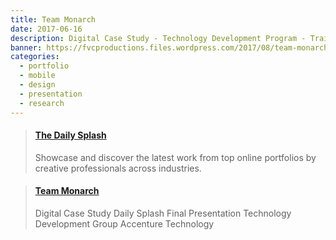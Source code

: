 ```yaml
---
title: Team Monarch
date: 2017-06-16
description: Digital Case Study - Technology Development Program - Training at Accenture in St Charles
banner: https://fvcproductions.files.wordpress.com/2017/08/team-monarch.jpg
categories:
  - portfolio
  - mobile
  - design
  - presentation
  - research
---
```


<blockquote class="embedly-card"><h4><a href="https://www.behance.net/gallery/56141821/The-Daily-Splash">The Daily Splash</a></h4><p>Showcase and discover the latest work from top online portfolios by creative professionals across industries.</p></blockquote>
<script async src="//cdn.embedly.com/widgets/platform.js" charset="UTF-8"></script>

<blockquote class="embedly-card"><h4><a href="https://speakerdeck.com/fvcproductions/team-monarch">Team Monarch</a></h4><p>Digital Case Study Daily Splash Final Presentation Technology Development Group Accenture Technology</p></blockquote>
